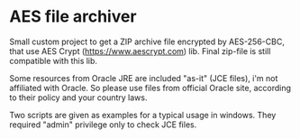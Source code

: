 # AES file archiver

Small custom project to get a ZIP archive file encrypted by AES-256-CBC, that use AES Crypt (https://www.aescrypt.com) lib. Final zip-file is still compatible with this lib.

Some resources from Oracle JRE are included "as-it" (JCE files), i'm not affiliated with Oracle. So please use files from official Oracle site, according to their policy and your country laws.

Two scripts are given as examples for a typical usage in windows. They required "admin" privilege only to check JCE files.